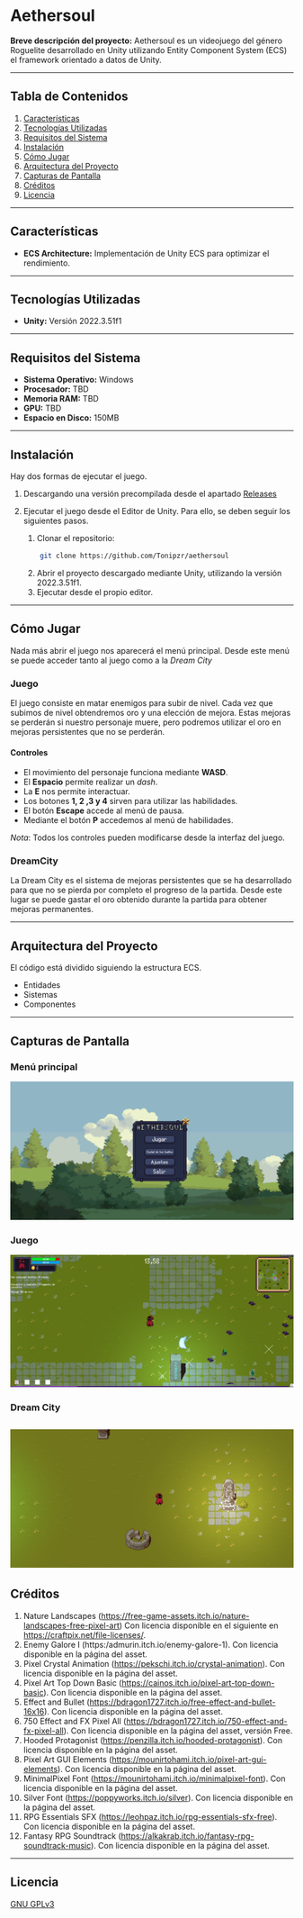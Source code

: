 # **Aethersoul**

**Breve descripción del proyecto:**
Aethersoul es un videojuego del género Roguelite desarrollado en Unity utilizando Entity Component System (ECS) el framework orientado a datos de Unity.

---

## **Tabla de Contenidos**
1. [Características](#características)
2. [Tecnologías Utilizadas](#tecnologías-utilizadas)
3. [Requisitos del Sistema](#requisitos-del-sistema)
4. [Instalación](#instalación)
5. [Cómo Jugar](#cómo-jugar)
6. [Arquitectura del Proyecto](#arquitectura-del-proyecto)
7. [Capturas de Pantalla](#capturas-de-pantalla)
8. [Créditos](#créditos)
9. [Licencia](#licencia)

---

## **Características**
- **ECS Architecture:** Implementación de Unity ECS para optimizar el rendimiento.

---

## **Tecnologías Utilizadas**
- **Unity:** Versión 2022.3.51f1

---

## **Requisitos del Sistema**
- **Sistema Operativo:** Windows
- **Procesador:** TBD
- **Memoria RAM:** TBD
- **GPU:** TBD
- **Espacio en Disco:** 150MB

---

## **Instalación**
Hay dos formas de ejecutar el juego.

1. Descargando una versión precompilada desde el apartado [Releases](https://github.com/Tonipzr/aethersoul/releases)

2. Ejecutar el juego desde el Editor de Unity. Para ello, se deben seguir los siguientes pasos.
    1. Clonar el repositorio:
    ```bash
        git clone https://github.com/Tonipzr/aethersoul
    ```
    2. Abrir el proyecto descargado mediante Unity, utilizando la versión 2022.3.51f1.
    3. Ejecutar desde el propio editor.

---

## **Cómo Jugar**
Nada más abrir el juego nos aparecerá el menú principal. Desde este menú se puede acceder tanto al juego como a la *Dream City*

### Juego
El juego consiste en matar enemigos para subir de nivel. Cada vez que subimos de nivel obtendremos oro y una elección de mejora.
Estas mejoras se perderán si nuestro personaje muere, pero podremos utilizar el oro en mejoras persistentes que no se perderán.

#### Controles
- El movimiento del personaje funciona mediante **WASD**.
- El **Espacio** permite realizar un *dash*.
- La **E** nos permite interactuar.
- Los botones **1, 2 ,3 y 4** sirven para utilizar las habilidades.
- El botón **Escape** accede al menú de pausa.
- Mediante el botón **P** accedemos al menú de habilidades.

*Nota*: Todos los controles pueden modificarse desde la interfaz del juego.

### DreamCity
La Dream City es el sistema de mejoras persistentes que se ha desarrollado para que no se pierda por completo el progreso de la partida.
Desde este lugar se puede gastar el oro obtenido durante la partida para obtener mejoras permanentes.

---

## **Arquitectura del Proyecto**

El código está dividido siguiendo la estructura ECS.
- Entidades
- Sistemas
- Componentes

---

## **Capturas de Pantalla**

### Menú principal
![Imagen del menú principal](Main_Menu.png)

### Juego
![Imagen del menú principal](Ingame.png)

### Dream City
![Imagen de Dream City](Dream_City.png)
---

## **Créditos**

1. Nature Landscapes (https://free-game-assets.itch.io/nature-landscapes-free-pixel-art) Con licencia disponible en el siguiente en https://craftpix.net/file-licenses/.
2. Enemy Galore I (https:/admurin.itch.io/enemy-galore-1). Con licencia disponible en la página del asset. 
3. Pixel Crystal Animation (https://pekschi.itch.io/crystal-animation). Con licencia disponible en la página del asset. 
4. Pixel Art Top Down Basic (https://cainos.itch.io/pixel-art-top-down-basic). Con licencia disponible en la página del asset. 
5. Effect and Bullet (https://bdragon1727.itch.io/free-effect-and-bullet-16x16). Con licencia disponible en la página del asset. 
6. 750 Effect and FX Pixel All (https://bdragon1727.itch.io/750-effect-and-fx-pixel-all). Con licencia disponible en la página del asset, versión Free. 
7. Hooded Protagonist (https://penzilla.itch.io/hooded-protagonist). Con licencia disponible en la página del asset. 
8. Pixel Art GUI Elements (https://mounirtohami.itch.io/pixel-art-gui-elements). Con licencia disponible en la página del asset.
9. MinimalPixel Font (https://mounirtohami.itch.io/minimalpixel-font). Con licencia disponible en la página del asset.
10. Silver Font (https://poppyworks.itch.io/silver). Con licencia disponible en la página del asset.
11. RPG Essentials SFX (https://leohpaz.itch.io/rpg-essentials-sfx-free). Con licencia disponible en la página del asset. 
12. Fantasy RPG Soundtrack (https://alkakrab.itch.io/fantasy-rpg-soundtrack-music). Con licencia disponible en la página del asset.

---

## **Licencia**

[GNU GPLv3](LICENSE)